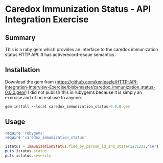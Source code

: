 # Caredox Immunization Status - API Integration Exercise

## Summary

This is a ruby gem which provides an interface to the caredox immunization status HTTP API. It has activerecord-esque semantics.

## Installation

Download the gem from (https://github.com/kenleezle/HTTP-API-Integration-Interview-Exercise/blob/master/caredox_immunization_status-0.0.0.gem)
I did not publish this in rubygems because it is simply an exercise and of no real use to anyone.

``` ruby
gem install --local caredox_immunization_status-0.0.0.gem
```

## Usage

``` ruby
require 'rubygems'
require 'caredox_immunization_status'

istatus = ImmunizationStatus.find_by_person_id_and_state(1231231,'CA')
puts istatus.status
puts istatus.severity

```


